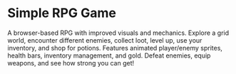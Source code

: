 # Simple RPG Game

A browser-based RPG with improved visuals and mechanics. Explore a grid world, encounter different enemies, collect loot, level up, use your inventory, and shop for potions. Features animated player/enemy sprites, health bars, inventory management, and gold. Defeat enemies, equip weapons, and see how strong you can get!
